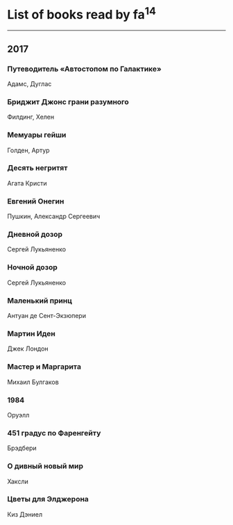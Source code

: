 # List of books read by fa<sup>14</sup>
---

## 2017

### Путеводитель «Автостопом по Галактике»
Адамс, Дуглас


### Бриджит Джонс  грани разумного
Филдинг, Хелен


### Мемуары гейши
Голден, Артур


### Десять негритят
Агата Кристи


### Евгений Онегин
Пушкин, Александр Сергеевич


### Дневной дозор
Сергей Лукьяненко


### Ночной дозор
Сергей Лукьяненко


### Маленький принц
Антуан де Сент-Экзюпери


### Мартин Иден
Джек Лондон


### Мастер и Маргарита
Михаил Булгаков


### 1984
Оруэлл


### 451 градус по Фаренгейту
Брэдбери


### О дивный новый мир
Хаксли


### Цветы для Элджерона
Киз Дэниел



